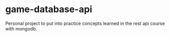 # game-database-api

Personal project to put into practice concepts learned in the rest api course with mongodb.

